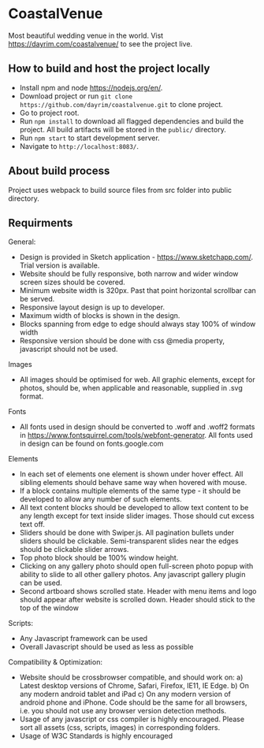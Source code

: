 # CoastalVenue
Most beautiful wedding venue in the world. Vist https://dayrim.com/coastalvenue/ to see the project live.

## How to build and host the project locally

- Install npm and node https://nodejs.org/en/.
- Download project or run `git clone https://github.com/dayrim/coastalvenue.git` to clone project.
- Go to project root.
- Run `npm install` to download all flagged dependencies and build the project. All build artifacts will be stored in the `public/` directory.
- Run `npm start` to start development server.
- Navigate to `http://localhost:8083/`.

## About build process

Project uses webpack to build source files from src folder into public directory.

## Requirments


General:
- Design is provided in Sketch application - https://www.sketchapp.com/. Trial version is available.
- Website should be fully responsive, both narrow and wider window screen sizes should be covered.
- Minimum website width is 320px. Past that point horizontal scrollbar can be served.
- Responsive layout design is up to developer.
- Maximum width of blocks is shown in the design.
- Blocks spanning from edge to edge should always stay 100% of window width
- Responsive version should be done with css @media property, javascript should not be used.


Images
- All images should be optimised for web. All graphic elements, except for photos, should be, when applicable and reasonable, supplied in .svg format.


Fonts
- All fonts used in design should be converted to .woff and .woff2 formats in https://www.fontsquirrel.com/tools/webfont-generator. All fonts used in design can be found
on fonts.google.com


Elements
- In each set of elements one element is shown under hover effect. All sibling elements should behave same way when hovered with mouse.
- If a block contains multiple elements of the same type - it should be developed to allow any number of such elements.
- All text content blocks should be developed to allow text content to be any length except for text inside slider images. Those should cut excess text off.
- Sliders should be done with Swiper.js. All pagination bullets under sliders should be clickable. Semi-transparent slides near the edges should be clickable slider arrows.
- Top photo block should be 100% window height.
- Clicking on any gallery photo should open full-screen photo popup with ability to slide to all other gallery photos. Any javascript gallery plugin can be used.
- Second artboard shows scrolled state. Header with menu items and logo should appear after website is scrolled down. Header should stick to the top of the window


Scripts:
- Any Javascript framework can be used
- Overall Javascript should be used as less as possible


Compatibility & Optimization:
- Website should be crossbrowser compatible, and should work on:
a) Latest desktop versions of Chrome, Safari, Firefox, IE11, IE Edge.
b) On any modern android tablet and iPad
c) On any modern version of android phone and iPhone.
Code should be the same for all browsers, i.e. you should not use any browser version detection methods.
- Usage of any javascript or css compiler is highly encouraged. Please sort all assets (css, scripts, images) in corresponding folders.
- Usage of W3C Standards is highly encouraged

